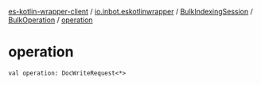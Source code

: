 [es-kotlin-wrapper-client](../../../index.md) / [io.inbot.eskotlinwrapper](../../index.md) / [BulkIndexingSession](../index.md) / [BulkOperation](index.md) / [operation](./operation.md)

# operation

`val operation: DocWriteRequest<*>`